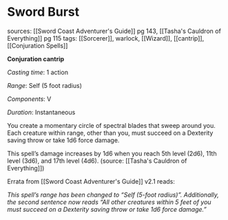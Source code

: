 # Sword Burst
sources: [[Sword Coast Adventurer's Guide]] pg 143, [[Tasha's Cauldron of Everything]] pg 115
tags: [[Sorcerer]], warlock, [[Wizard]], [[cantrip]], [[Conjuration Spells]]

**Conjuration cantrip**

*Casting time*: 1 action

*Range*: Self (5 foot radius)

*Components*: V

*Duration*: Instantaneous

You create a momentary circle of spectral blades that sweep around you. Each creature within range, other than you, must succeed on a Dexterity saving throw or take 1d6 force damage.

This spell’s damage increases by 1d6 when you reach 5th level (2d6), 11th level (3d6), and 17th level (4d6).
(source: [[Tasha's Cauldron of Everything]])

Errata from [[Sword Coast Adventurer's Guide]] v2.1 reads:

 *This spell’s range has been changed to “Self (5-foot radius)”. Additionally, the second sentence now reads “All other creatures within 5 feet of you must succeed on a Dexterity saving throw or take 1d6 force damage.”*
